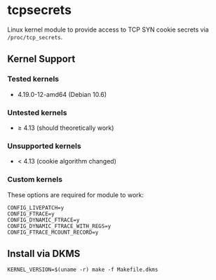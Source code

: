 # tcpsecrets

Linux kernel module to provide access to TCP SYN cookie secrets
via `/proc/tcp_secrets`.

## Kernel Support

### Tested kernels

* 4.19.0-12-amd64 (Debian 10.6)

### Untested kernels

* ≥ 4.13 (should theoretically work)

### Unsupported kernels

* < 4.13 (cookie algorithm changed)

### Custom kernels

These options are required for module to work:

```
CONFIG_LIVEPATCH=y
CONFIG_FTRACE=y
CONFIG_DYNAMIC_FTRACE=y
CONFIG_DYNAMIC_FTRACE_WITH_REGS=y
CONFIG_FTRACE_MCOUNT_RECORD=y
```


## Install via DKMS

    KERNEL_VERSION=$(uname -r) make -f Makefile.dkms

